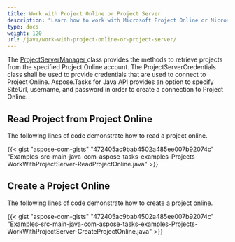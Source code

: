 ```yaml
---
title: Work with Project Online or Project Server
description: "Learn how to work with Microsoft Project Online or Microsoft Project Server using Aspose.Tasks for Java."
type: docs
weight: 120
url: /java/work-with-project-online-or-project-server/
---
```


The [ProjectServerManager ](https://apireference.aspose.com/tasks/java/com.aspose.tasks/ProjectServerManager)class provides the methods to retrieve projects from the specified Project Online account. The ProjectServerCredentials class shall be used to provide credentials that are used to connect to Project Online. Aspose.Tasks for Java API provides an option to specify SiteUrl, username, and password in order to create a connection to Project Online.  

## **Read Project from Project Online**
The following lines of code demonstrate how to read a project online.

{{< gist "aspose-com-gists" "472405ac9bab4502a485ee007b92074c" "Examples-src-main-java-com-aspose-tasks-examples-Projects-WorkWithProjectServer-ReadProjectOnline.java" >}}

## **Create a Project Online**
The following lines of code demonstrate how to create a project online.

{{< gist "aspose-com-gists" "472405ac9bab4502a485ee007b92074c" "Examples-src-main-java-com-aspose-tasks-examples-Projects-WorkWithProjectServer-CreateProjectOnline.java" >}}
